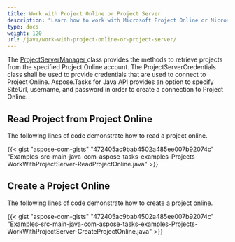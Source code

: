 ```yaml
---
title: Work with Project Online or Project Server
description: "Learn how to work with Microsoft Project Online or Microsoft Project Server using Aspose.Tasks for Java."
type: docs
weight: 120
url: /java/work-with-project-online-or-project-server/
---
```


The [ProjectServerManager ](https://apireference.aspose.com/tasks/java/com.aspose.tasks/ProjectServerManager)class provides the methods to retrieve projects from the specified Project Online account. The ProjectServerCredentials class shall be used to provide credentials that are used to connect to Project Online. Aspose.Tasks for Java API provides an option to specify SiteUrl, username, and password in order to create a connection to Project Online.  

## **Read Project from Project Online**
The following lines of code demonstrate how to read a project online.

{{< gist "aspose-com-gists" "472405ac9bab4502a485ee007b92074c" "Examples-src-main-java-com-aspose-tasks-examples-Projects-WorkWithProjectServer-ReadProjectOnline.java" >}}

## **Create a Project Online**
The following lines of code demonstrate how to create a project online.

{{< gist "aspose-com-gists" "472405ac9bab4502a485ee007b92074c" "Examples-src-main-java-com-aspose-tasks-examples-Projects-WorkWithProjectServer-CreateProjectOnline.java" >}}
